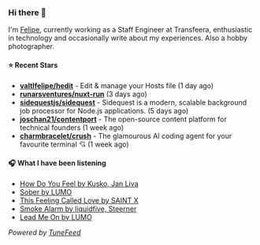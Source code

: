 ### Hi there 👋

I'm [Felipe](https://felipevm.com), currently working as a Staff Engineer at Transfeera, enthusiastic in technology and occasionally write about my experiences. Also a hobby photographer.

#### ⭐ Recent Stars
- **[valtlfelipe/hedit](https://github.com/valtlfelipe/hedit)** - Edit &amp; manage your Hosts file (1 day ago)
- **[runarsventures/nuxt-run](https://github.com/runarsventures/nuxt-run)** (3 days ago)
- **[sidequestjs/sidequest](https://github.com/sidequestjs/sidequest)** - Sidequest is a modern, scalable background job processor for Node.js applications. (5 days ago)
- **[joschan21/contentport](https://github.com/joschan21/contentport)** - The open-source content platform for technical founders (1 week ago)
- **[charmbracelet/crush](https://github.com/charmbracelet/crush)** - The glamourous AI coding agent for your favourite terminal 💘 (1 week ago)

#### 🎧 What I have been listening
- [How Do You Feel by Kusko, Jan Liva](https://open.spotify.com/track/7HfxiBBZXGrYro6pewAzFI)
- [Sober by LUMO](https://open.spotify.com/track/2xxTOCpI0Eb7O0g1MKkRrF)
- [This Feeling Called Love by SAINT X](https://open.spotify.com/track/2Q9edKTw7tseWf3x21G003)
- [Smoke Alarm by liquidfive, Steerner](https://open.spotify.com/track/4rs6ZnMkkm0tDumyNInSai)
- [Lead Me On by LUMO](https://open.spotify.com/track/2StWPJRfq1dW225fkiuxQ3)

_Powered by [TuneFeed](https://tunefeed.app?ref=github.com)_
